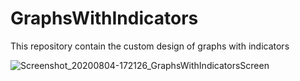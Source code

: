 # GraphsWithIndicators
This repository contain the custom design of graphs with indicators

![Screenshot_20200804-172126_GraphsWithIndicatorsScreen](https://user-images.githubusercontent.com/48617952/89406551-33dfc280-d6d2-11ea-8a69-aa45e92f819d.jpg)
